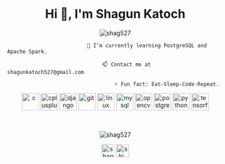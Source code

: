 <h1 align="center">Hi 👋, I'm Shagun Katoch</h1>

<p align="center"> <img src="https://komarev.com/ghpvc/?username=shag527" alt="shag527" /> </p>


  
                              🌱 I’m currently learning PostgreSQL and Apache Spark. 

                                   📫 Contact me at shagunkatoch527@gmail.com

                                       ⚡ Fun fact: Eat-Sleep-Code-Repeat.


<p align="center"><img src="https://devicons.github.io/devicon/devicon.git/icons/c/c-original.svg" alt="c" width="40" height="40"/> <img src="https://devicons.github.io/devicon/devicon.git/icons/cplusplus/cplusplus-original.svg" alt="cplusplus" width="40" height="40"/> <img src="https://devicons.github.io/devicon/devicon.git/icons/django/django-original.svg" alt="django" width="40" height="40"/> <img src="https://www.vectorlogo.zone/logos/git-scm/git-scm-icon.svg" alt="git" width="40" height="40"/> <img src="https://devicons.github.io/devicon/devicon.git/icons/linux/linux-original.svg" alt="linux" width="40" height="40"/> <img src="https://devicons.github.io/devicon/devicon.git/icons/mysql/mysql-original-wordmark.svg" alt="mysql" width="40" height="40"/> <img src="https://www.vectorlogo.zone/logos/opencv/opencv-icon.svg" alt="opencv" width="40" height="40"/> <img src="https://devicons.github.io/devicon/devicon.git/icons/postgresql/postgresql-original-wordmark.svg" alt="postgresql" width="40" height="40"/> <img src="https://devicons.github.io/devicon/devicon.git/icons/python/python-original.svg" alt="python" width="40" height="40"/> <img src="https://www.vectorlogo.zone/logos/tensorflow/tensorflow-icon.svg" alt="tensorflow" width="40" height="40"/></p><p>&nbsp;<img align="center"</p> <p align="center"><img src="https://github-readme-stats.vercel.app/api?username=shag527&show_icons=true" alt="shag527" /></p>

<p align="center">
<a href="https://www.linkedin.com/in/shagun-katoch-7a01b0181/" target="blank"><img align="center" src="https://cdn.jsdelivr.net/npm/simple-icons@3.0.1/icons/linkedin.svg" alt="shagun-katoch" height="30" width="30" /></a>
<a href="https://instagram.com/shi_ona1640" target="blank"><img align="center" src="https://cdn.jsdelivr.net/npm/simple-icons@3.0.1/icons/instagram.svg" alt="shi_ona1640" height="30" width="30" /></a>
</p>
